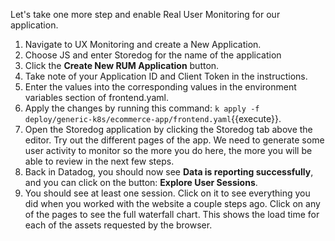 Let's take one more step and enable Real User Monitoring for our application. 

1.  Navigate to UX Monitoring and create a New Application. 
2.  Choose JS and enter Storedog for the name of the application
3.  Click the **Create New RUM Application** button.
4.  Take note of your Application ID and Client Token in the instructions. 
5.  Enter the values into the corresponding values in the environment variables section of frontend.yaml. 
6.  Apply the changes by running this command: `k apply -f deploy/generic-k8s/ecommerce-app/frontend.yaml`{{execute}}.
7.  Open the Storedog application by clicking the Storedog tab above the editor. Try out the different pages of the app. We need to generate some user activity to monitor so the more you do here, the more you will be able to review in the next few steps.
8.  Back in Datadog, you should now see **Data is reporting successfully**, and you can click on the button: **Explore User Sessions**.
9.  You should see at least one session. Click on it to see everything you did when you worked with the website a couple steps ago. Click on any of the pages to see the full waterfall chart. This shows the load time for each of the assets requested by the browser. 